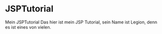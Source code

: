 # JSPTutorial
Mein JSPTutorial
Das hier ist mein JSP Tutorial, sein Name ist Legion, denn es ist eines von vielen.
